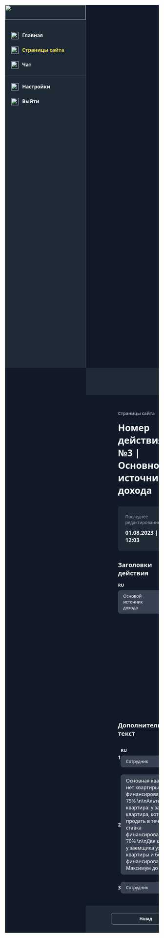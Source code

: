 <!DOCTYPE html>
<html lang="en">
<head>
	<meta charset="UTF-8">
	<meta name="viewport" content="width=device-width, initial-scale=1.0">
	<title>Контентстраницы№4.2Text|Default|RU</title>
	<style>
		body {
			font-family: system-ui;
		}
		.box {
			width: 264px;
			height: 1px;
			background: #374151;
			margin-bottom: 24px;
		}
		.box2 {
			width: 1px;
			height: 1188px;
			background: #374151;
		}
		.box3 {
			width: 225px;
			height: 41px;
		}
		.button {
			flex-shrink: 0;
			display: flex;
			flex-direction: column;
			align-items: flex-start;
			background: none;
			border-radius: 8px;
			border: 1px solid #9CA3AF;
			padding: 10px 92px;
			text-align: left;
		}
		.button2 {
			flex-shrink: 0;
			display: flex;
			flex-direction: column;
			align-items: flex-start;
			background: #FBE54D;
			border-radius: 8px;
			border: none;
			padding: 10px 23px;
			text-align: left;
		}
		.column {
			align-self: stretch;
			display: flex;
			flex-direction: column;
			align-items: flex-start;
			background: #111928;
		}
		.column2 {
			flex-shrink: 0;
			display: flex;
			flex-direction: column;
			align-items: flex-start;
			padding-bottom: 858px;
		}
		.column3 {
			align-self: stretch;
			display: flex;
			flex-direction: column;
			align-items: flex-start;
			margin-bottom: 32px;
			margin-left: 370px;
			margin-right: 145px;
			gap: 16px;
		}
		.column4 {
			display: flex;
			flex-direction: column;
			align-items: flex-start;
			background: #1F2A37;
			border-radius: 8px;
			padding: 24px 89px 24px 24px;
			margin-bottom: 32px;
			margin-left: 370px;
			gap: 12px;
		}
		.column5 {
			display: flex;
			flex-direction: column;
			align-items: flex-start;
			margin-left: 370px;
			gap: 8px;
		}
		.column6 {
			align-self: stretch;
			display: flex;
			flex-direction: column;
			align-items: flex-start;
			margin-bottom: 40px;
			margin-left: 688px;
			margin-right: 463px;
			gap: 8px;
		}
		.column7 {
			align-self: stretch;
			display: flex;
			flex-direction: column;
			margin-bottom: 40px;
			margin-left: 370px;
			margin-right: 323px;
			gap: 24px;
		}
		.column8 {
			flex-shrink: 0;
			display: flex;
			flex-direction: column;
			align-items: flex-start;
			gap: 8px;
		}
		.column9 {
			flex-shrink: 0;
			display: flex;
			flex-direction: column;
			align-items: center;
			gap: 8px;
		}
		.contain {
			background: #FFFFFF;
		}
		.image {
			width: 264px;
			height: 48px;
			margin-bottom: 40px;
			object-fit: fill;
		}
		.image2 {
			width: 24px;
			height: 24px;
			object-fit: fill;
		}
		.image3 {
			width: 40px;
			height: 40px;
			object-fit: fill;
		}
		.image4 {
			width: 32px;
			height: 32px;
			object-fit: fill;
		}
		.image5 {
			border-radius: 6px;
			width: 20px;
			height: 20px;
			object-fit: fill;
		}
		.row-view {
			display: flex;
			align-items: flex-start;
			background: #1F2A37;
		}
		.row-view2 {
			display: flex;
			align-items: flex-start;
			margin-bottom: 24px;
			margin-left: 20px;
			gap: 12px;
		}
		.row-view3 {
			display: flex;
			align-items: flex-start;
			margin-bottom: 23px;
			margin-left: 20px;
			gap: 12px;
		}
		.row-view4 {
			display: flex;
			align-items: flex-start;
			margin-left: 20px;
			gap: 12px;
		}
		.row-view5 {
			align-self: stretch;
			display: flex;
			justify-content: flex-end;
			align-items: center;
			background: #1F2A37;
			padding: 24px 40px 24px 667px;
			margin-bottom: 51px;
			margin-left: 265px;
			gap: 32px;
			box-shadow: 0px 2px 4px #0000000D;
		}
		.row-view6 {
			flex-shrink: 0;
			display: flex;
			align-items: center;
			gap: 15px;
		}
		.row-view7 {
			flex-shrink: 0;
			display: flex;
			align-items: center;
			gap: 12px;
		}
		.row-view8 {
			display: flex;
			align-items: center;
			border-radius: 6px;
			gap: 16px;
		}
		.row-view9 {
			align-self: stretch;
			display: flex;
			align-items: center;
			gap: 15px;
		}
		.row-view10 {
			align-self: stretch;
			display: flex;
			justify-content: space-between;
			align-items: center;
		}
		.row-view11 {
			flex-shrink: 0;
			display: flex;
			align-items: flex-start;
			gap: 20px;
		}
		.row-view12 {
			width: 885px;
			display: flex;
			justify-content: space-between;
			align-items: flex-start;
		}
		.row-view13 {
			flex-shrink: 0;
			display: flex;
			align-items: flex-start;
			gap: 16px;
		}
		.text {
			color: #FFFFFF;
			font-size: 16px;
			font-weight: bold;
		}
		.text2 {
			color: #FBE54D;
			font-size: 16px;
			font-weight: bold;
		}
		.text3 {
			color: #F9FAFB;
			font-size: 14px;
			font-weight: bold;
		}
		.text4 {
			color: #9CA3AF;
			font-size: 14px;
			font-weight: bold;
		}
		.text5 {
			color: #F9FAFB;
			font-size: 30px;
			font-weight: bold;
		}
		.text6 {
			color: #9CA3AF;
			font-size: 14px;
		}
		.text7 {
			color: #F9FAFB;
			font-size: 18px;
			font-weight: bold;
		}
		.text8 {
			color: #F9FAFB;
			font-size: 20px;
			font-weight: bold;
			margin-bottom: 16px;
			margin-left: 370px;
		}
		.text9 {
			color: #FFFFFF;
			font-size: 14px;
			font-weight: bold;
		}
		.text10 {
			color: #FFFFFF;
			font-size: 14px;
		}
		.text11 {
			color: #FFFFFF;
			font-size: 14px;
			text-align: right;
		}
		.text12 {
			color: #F9FAFB;
			font-size: 20px;
			font-weight: bold;
			margin-bottom: 32px;
			margin-left: 370px;
		}
		.text13 {
			color: #FFFFFF;
			font-size: 16px;
			width: 257px;
		}
		.text14 {
			color: #FFFFFF;
			font-size: 14px;
			font-weight: bold;
			text-align: right;
			width: 256px;
		}
		.text15 {
			color: #111928;
			font-size: 14px;
			font-weight: bold;
		}
		.view {
			flex-shrink: 0;
			display: flex;
			flex-direction: column;
			align-items: center;
		}
		.view2 {
			flex-shrink: 0;
			display: flex;
			flex-direction: column;
			align-items: center;
			padding-bottom: 1px;
		}
		.view3 {
			display: flex;
			flex-direction: column;
			align-items: flex-start;
			background: #374151;
			border-radius: 8px;
			border: 1px solid #4B5563;
			padding: 8px 106px 9px 16px;
		}
		.view4 {
			align-self: stretch;
			display: flex;
			flex-direction: column;
			background: #374151;
			border-radius: 8px;
			border: 1px solid #4B5563;
			padding: 8px 16px 9px 16px;
		}
		.view5 {
			display: flex;
			flex-direction: column;
			align-items: flex-start;
			background: #374151;
			border-radius: 8px;
			border: 1px solid #4B5563;
			padding: 8px 212px 9px 16px;
		}
		.view6 {
			display: flex;
			flex-direction: column;
			align-items: center;
			background: #374151;
			border-radius: 8px;
			border: 1px solid #4B5563;
			padding: 8px 16px 9px 16px;
		}
		.view7 {
			flex-shrink: 0;
			display: flex;
			flex-direction: column;
			align-items: center;
			background: #374151;
			border-radius: 8px;
			border: 1px solid #4B5563;
			padding: 8px 16px 9px 16px;
		}
		.view8 {
			flex-shrink: 0;
			display: flex;
			flex-direction: column;
			align-items: flex-start;
			background: #374151;
			border-radius: 8px;
			border: 1px solid #4B5563;
			padding: 8px 212px 9px 16px;
		}
		.view9 {
			align-self: stretch;
			display: flex;
			flex-direction: column;
			align-items: center;
			background: #1F2A37;
			padding-top: 24px;
			padding-bottom: 24px;
			margin-left: 264px;
			margin-right: 1px;
		}
	</style>
</head>
<body>
		<div class="contain">
		<div class="column">
			<div class="row-view">
				<div class="column2">
					<img
						src="https://storage.googleapis.com/tagjs-prod.appspot.com/v1/bJ75Zn4C2U/tybq7yql_expires_30_days.png" 
						class="image"
					/>
					<div class="row-view2">
						<img
							src="https://storage.googleapis.com/tagjs-prod.appspot.com/v1/bJ75Zn4C2U/cxi0jb42_expires_30_days.png" 
							class="image2"
						/>
						<span class="text" >
							Главная
						</span>
					</div>
					<div class="row-view2">
						<img
							src="https://storage.googleapis.com/tagjs-prod.appspot.com/v1/bJ75Zn4C2U/hyu24dwr_expires_30_days.png" 
							class="image2"
						/>
						<span class="text2" >
							Страницы сайта
						</span>
					</div>
					<div class="row-view3">
						<img
							src="https://storage.googleapis.com/tagjs-prod.appspot.com/v1/bJ75Zn4C2U/t6pdcesl_expires_30_days.png" 
							class="image2"
						/>
						<span class="text" >
							Чат
						</span>
					</div>
					<div class="box">
					</div>
					<div class="row-view2">
						<img
							src="https://storage.googleapis.com/tagjs-prod.appspot.com/v1/bJ75Zn4C2U/krpzhoor_expires_30_days.png" 
							class="image2"
						/>
						<span class="text" >
							Настройки
						</span>
					</div>
					<div class="row-view4">
						<img
							src="https://storage.googleapis.com/tagjs-prod.appspot.com/v1/bJ75Zn4C2U/8ax8dhf1_expires_30_days.png" 
							class="image2"
						/>
						<span class="text" >
							Выйти
						</span>
					</div>
				</div>
				<div class="box2">
				</div>
			</div>
			<div class="row-view5">
				<div class="row-view6">
					<span class="text3" >
						Русский
					</span>
					<img
						src="https://storage.googleapis.com/tagjs-prod.appspot.com/v1/bJ75Zn4C2U/0258pdgd_expires_30_days.png" 
						class="image2"
					/>
				</div>
				<img
					src="https://storage.googleapis.com/tagjs-prod.appspot.com/v1/bJ75Zn4C2U/1v05s1f1_expires_30_days.png" 
					class="image3"
				/>
				<img
					src="https://storage.googleapis.com/tagjs-prod.appspot.com/v1/bJ75Zn4C2U/nr4ir0p3_expires_30_days.png" 
					class="image3"
				/>
				<div class="row-view7">
					<img
						src="https://storage.googleapis.com/tagjs-prod.appspot.com/v1/bJ75Zn4C2U/omjwreca_expires_30_days.png" 
						class="image4"
					/>
					<div class="view">
						<span class="text3" >
							Александр пушкин
						</span>
					</div>
					<img
						src="https://storage.googleapis.com/tagjs-prod.appspot.com/v1/bJ75Zn4C2U/o5qryal3_expires_30_days.png" 
						class="image2"
					/>
				</div>
			</div>
			<div class="column3">
				<div class="row-view8">
					<div class="view2">
						<span class="text4" >
							Страницы сайта
						</span>
					</div>
					<img
						src="https://storage.googleapis.com/tagjs-prod.appspot.com/v1/bJ75Zn4C2U/aszsxpzj_expires_30_days.png" 
						class="image5"
					/>
					<div class="view2">
						<span class="text4" >
							Главная страница Страница  №1
						</span>
					</div>
					<img
						src="https://storage.googleapis.com/tagjs-prod.appspot.com/v1/bJ75Zn4C2U/2cr0deza_expires_30_days.png" 
						class="image5"
					/>
					<div class="view2">
						<span class="text4" >
							Действие №3
						</span>
					</div>
				</div>
				<div class="row-view9">
					<span class="text5" >
						Номер дейcтвия №3 | Основной источник дохода
					</span>
					<div class="view2">
						<span class="text6" >
							Home_page
						</span>
					</div>
				</div>
			</div>
			<div class="column4">
				<span class="text6" >
					Последнее редактирование
				</span>
				<span class="text7" >
					01.08.2023 | 12:03
				</span>
			</div>
			<span class="text8" >
				Заголовки действия
			</span>
			<div class="column5">
				<span class="text9" >
					RU
				</span>
				<div class="view3">
					<span class="text10" >
						Основой источник дохода
					</span>
				</div>
			</div>
			<div class="column6">
				<span class="text9" >
					HEB
				</span>
				<div class="view4">
					<span class="text11" >
						מקור הכנסה עיקרי
					</span>
				</div>
			</div>
			<span class="text12" >
				Дополнительный  текст
			</span>
			<div class="column7">
				<div class="row-view10">
					<span class="text" >
						1
					</span>
					<div class="row-view11">
						<div class="column8">
							<span class="text9" >
								RU
							</span>
							<div class="view5">
								<span class="text10" >
									Cотрудник
								</span>
							</div>
						</div>
						<div class="column9">
							<span class="text9" >
								HEB
							</span>
							<div class="view6">
								<span class="text10" >
									עוֹבֵד
								</span>
							</div>
						</div>
					</div>
					<img
						src="https://storage.googleapis.com/tagjs-prod.appspot.com/v1/bJ75Zn4C2U/ogrslfkv_expires_30_days.png" 
						class="image4"
					/>
				</div>
				<div class="row-view10">
					<span class="text" >
						2
					</span>
					<div class="row-view11">
						<div class="view7">
							<span class="text13" >
								Основная квартира: у заемщика нет квартиры, ставка финансирования\nМаксимум до 75% \n\nАльтернативная квартира: у заемщика есть квартира, которую он обязуется продать в течение двух лет, ставка финансирования\nМаксимум до 70% \n\nДве квартиры и более: у заемщика уже есть две квартиры и более, ставка финансирования квартиры Максимум до 50%
							</span>
						</div>
						<div class="view7">
							<span class="text14" >
								דירה ראשית: ללווה אין שיעור מימון דירה\nמקסימום עד 75%\n\nדירה חלופית: ללווה דירה שהוא מתחייב למכור תוך שנתיים, שיעור המימון\nמקסימום עד 70%\n\nדירה שנייה ומעלה: ללווה כבר יש שיעור מימון דירה עד מקסימום 50%
							</span>
						</div>
					</div>
					<img
						src="https://storage.googleapis.com/tagjs-prod.appspot.com/v1/bJ75Zn4C2U/kalm9vbk_expires_30_days.png" 
						class="image4"
					/>
				</div>
				<div class="row-view10">
					<span class="text" >
						3
					</span>
					<div class="row-view11">
						<div class="view8">
							<span class="text10" >
								Cотрудник
							</span>
						</div>
						<div class="view7">
							<span class="text10" >
								עוֹבֵד
							</span>
						</div>
					</div>
					<img
						src="https://storage.googleapis.com/tagjs-prod.appspot.com/v1/bJ75Zn4C2U/f4uatip9_expires_30_days.png" 
						class="image4"
					/>
				</div>
			</div>
			<div class="view9">
				<div class="row-view12">
					<div class="box3">
					</div>
					<div class="row-view13">
						<button class="button"
							onclick="alert('Pressed!')"}>
							<span class="text3" >
								Назад
							</span>
						</button>
						<button class="button2"
							onclick="alert('Pressed!')"}>
							<span class="text15" >
								Сохранить и опубликовать
							</span>
						</button>
					</div>
				</div>
			</div>
		</div>
	</div>
</body>
</html>